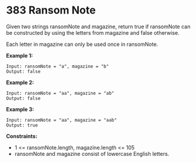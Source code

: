# 383 Ransom Note

Given two strings ransomNote and magazine, return true if ransomNote can be constructed by using the letters from magazine and false otherwise.

Each letter in magazine can only be used once in ransomNote.

**Example 1:**

```
Input: ransomNote = "a", magazine = "b"
Output: false
```

**Example 2:**

```
Input: ransomNote = "aa", magazine = "ab"
Output: false
```

**Example 3:**

```
Input: ransomNote = "aa", magazine = "aab"
Output: true
```

**Constraints:**

- 1 <= ransomNote.length, magazine.length <= 105
- ransomNote and magazine consist of lowercase English letters.
